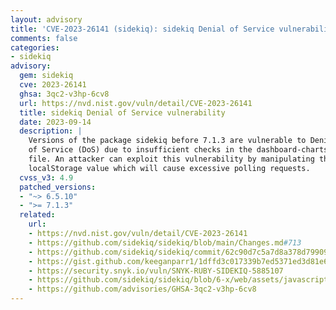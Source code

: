 ```yaml
---
layout: advisory
title: 'CVE-2023-26141 (sidekiq): sidekiq Denial of Service vulnerability'
comments: false
categories:
- sidekiq
advisory:
  gem: sidekiq
  cve: 2023-26141
  ghsa: 3qc2-v3hp-6cv8
  url: https://nvd.nist.gov/vuln/detail/CVE-2023-26141
  title: sidekiq Denial of Service vulnerability
  date: 2023-09-14
  description: |
    Versions of the package sidekiq before 7.1.3 are vulnerable to Denial
    of Service (DoS) due to insufficient checks in the dashboard-charts.js
    file. An attacker can exploit this vulnerability by manipulating the
    localStorage value which will cause excessive polling requests.
  cvss_v3: 4.9
  patched_versions:
  - "~> 6.5.10"
  - ">= 7.1.3"
  related:
    url:
    - https://nvd.nist.gov/vuln/detail/CVE-2023-26141
    - https://github.com/sidekiq/sidekiq/blob/main/Changes.md#713
    - https://github.com/sidekiq/sidekiq/commit/62c90d7c5a7d8a378d79909859d87c2e0702bf89
    - https://gist.github.com/keeganparr1/1dffd3c017339b7ed5371ed3d81e6b2a
    - https://security.snyk.io/vuln/SNYK-RUBY-SIDEKIQ-5885107
    - https://github.com/sidekiq/sidekiq/blob/6-x/web/assets/javascripts/dashboard.js#L6
    - https://github.com/advisories/GHSA-3qc2-v3hp-6cv8
---
```

